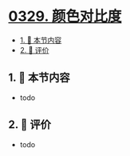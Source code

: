 # [0329. 颜色对比度](https://github.com/tnotesjs/TNotes.react/tree/main/notes/0329.%20%E9%A2%9C%E8%89%B2%E5%AF%B9%E6%AF%94%E5%BA%A6)

<!-- region:toc -->

- [1. 🎯 本节内容](#1--本节内容)
- [2. 🫧 评价](#2--评价)

<!-- endregion:toc -->

## 1. 🎯 本节内容

- todo

## 2. 🫧 评价

- todo
